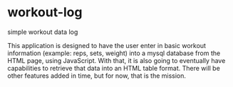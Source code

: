 workout-log
===========

simple workout data log

This application is designed to have the user enter in basic workout information (example: reps, sets, weight) 
into a mysql database from the HTML page, using JavaScript. With that, it is also going to eventually have 
capabilities to retrieve that data into an HTML table format. There will be other features added in time, 
but for now, that is the mission.

